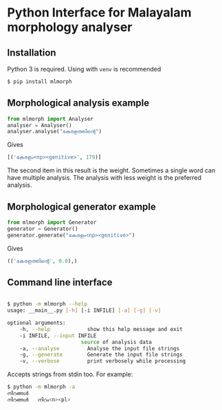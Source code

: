 # Python Interface for Malayalam morphology analyser

## Installation

Python 3 is required. Using with `venv` is recommended

```bash
$ pip install mlmorph
```

## Morphological analysis example

```python
from mlmorph import Analyser
analyser = Analyser()
analyser.analyse("കേരളത്തിന്റെ")
```

Gives

```python
[('കേരളം<np><genitive>', 179)]
```


The second item in this result is the weight. Sometimes a single word can have multiple analysis. The analysis with less weight is the preferred analysis.

## Morphological generator example

```python
from mlmorph import Generator
generator = Generator()
generator.generate("കേരളം<np><genitive>")
```

Gives

```python
(('കേരളത്തിന്റെ', 0.0),)
```

## Command line interface

```bash

$ python -m mlmorph --help
usage: __main__.py [-h] [-i INFILE] [-a] [-g] [-v]

optional arguments:
    -h, --help            show this help message and exit
    -i INFILE, --input INFILE
                        source of analysis data
    -a, --analyse         Analyse the input file strings
    -g, --generate        Generate the input file strings
    -v, --verbose         print verbosely while processing
```

Accepts strings from stdin too. For example:

```bash
$ python -m mlmorph -a
നിറങ്ങൾ
നിറങ്ങൾ   നിറം<n><pl>
```
